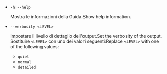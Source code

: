 * `-h|--help`

  <span data-ttu-id="86c9b-101">Mostra le informazioni della Guida.</span><span class="sxs-lookup"><span data-stu-id="86c9b-101">Show help information.</span></span>

* `--verbosity <LEVEL>`

  <span data-ttu-id="86c9b-102">Impostare il livello di dettaglio dell'output.</span><span class="sxs-lookup"><span data-stu-id="86c9b-102">Set the verbosity of the output.</span></span> <span data-ttu-id="86c9b-103">Sostituire `<LEVEL>` con uno dei valori seguenti:</span><span class="sxs-lookup"><span data-stu-id="86c9b-103">Replace `<LEVEL>` with one of the following values:</span></span>
  
  * `quiet`
  * `normal`
  * `detailed`